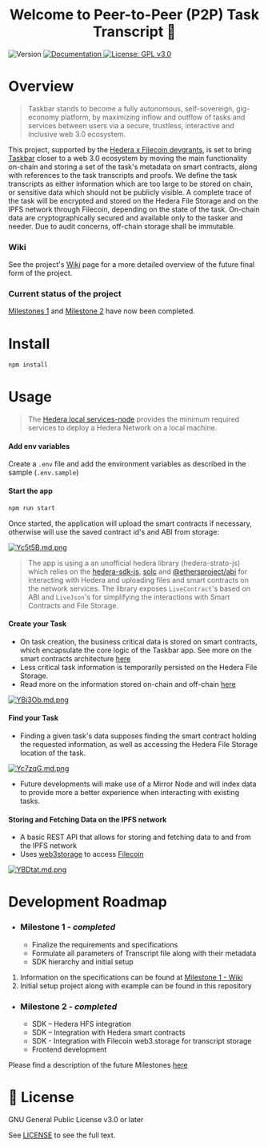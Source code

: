 <h1 align="center">Welcome to Peer-to-Peer (P2P) Task Transcript 👋</h1>
<p>
  <img alt="Version" src="https://img.shields.io/badge/version-0.1.0-blue.svg?cacheSeconds=2592000" />
  <a href="https://wiki.3vs.ro/grants/hedera-filecoin/specs-1" target="_blank">
    <img alt="Documentation" src="https://img.shields.io/badge/documentation-yes-brightgreen.svg" />
  </a>
  <a href="https://github.com/taskbar-team/hedera-filecoin-devgrant/blob/main/LICENSE" target="_blank">
    <img alt="License: GPL v3.0" src="https://img.shields.io/badge/license-GPL%20v3.0-brightgreen.svg" />
  </a>
</p>

# Overview

  >Taskbar stands to become a fully autonomous, self-sovereign, gig-economy platform, by maximizing inflow and outflow of tasks and services between users via a secure, trustless, interactive and inclusive web 3.0 ecosystem.
  
This project, supported by the [Hedera x Filecoin devgrants](https://github.com/filecoin-project/devgrants/pull/319/files), is set to bring [Taskbar](https://mytaskbar.io/) closer to a web 3.0 ecosystem by moving the main functionality on-chain and storing a set of the task's metadata on smart contracts, along with references to the task transcripts and proofs. 
We define the task transcripts as either information which are too large to be stored on chain, or sensitive data which should not be publicly visible. A complete trace of the task will be encrypted and stored on the Hedera File Storage and on the IPFS network through Filecoin, depending on the state of the task. On-chain data are cryptographically secured and available only to the tasker and needer. Due to audit concerns, off-chain storage shall be immutable.

### Wiki

See the project's [Wiki](https://wiki.3vs.ro/grants/hedera-filecoin/specs-1) page for a more detailed overview of the future final form of the project. 

### Current status of the project
[Milestones 1](https://github.com/filecoin-project/devgrants/pull/319/files#diff-59f3ec70bb70081eea275ef994aa071ed15321920db5e55fbb2e6d99c6849065R32) and [Milestone 2](https://github.com/filecoin-project/devgrants/pull/319/files#diff-59f3ec70bb70081eea275ef994aa071ed15321920db5e55fbb2e6d99c6849065R38) have now been completed.

# Install

```sh
npm install
```

# Usage

> The [Hedera local services-node](https://github.com/three-Vs/dockerized-hedera-services) provides the minimum required services to deploy a Hedera Network on a local machine.

#### Add env variables

Create a `.env` file and add the environment variables as described in the sample (`.env.sample`)

#### Start the app

```sh
npm run start
```

Once started, the application will upload the smart contracts if necessary, otherwise will use the saved contract id's and ABI from storage:

[![Yc5t5B.md.png](https://iili.io/Yc5t5B.md.png)](https://freeimage.host/i/Yc5t5B)

> The app is using a an unofficial hedera library (hedera-strato-js) which relies on the [hedera-sdk-js](https://github.com/hashgraph/hedera-sdk-js), [solc](https://github.com/ethereum/solc-js) and [@ethersproject/abi](https://github.com/ethers-io/ethers.js) for interacting with Hedera and uploading files and smart contracts on the network services. The library exposes `LiveContract`'s based on ABI and `LiveJson`'s for simplifying the interactions with Smart Contracts and File Storage.

 #### Create your Task
 - On task creation, the business critical data is stored on smart contracts, which encapsulate the core logic of the Taskbar app. See more on the smart contracts architecture [here](https://wiki.3vs.ro/grants/hedera-filecoin/specs-1#dtaskbar-architecture)
 - Less critical task information is temporarily persisted on the Hedera File Storage.
 - Read more on the information stored on-chain and off-chain [here](https://wiki.3vs.ro/grants/hedera-filecoin/specs-1#on-chain-storage)
 
[![YBj3Ob.md.png](https://iili.io/YBj3Ob.md.png)](https://freeimage.host/i/YBj3Ob)

 #### Find your Task
 - Finding a given task's data supposes finding the smart contract holding the requested information, as well as accessing the Hedera File Storage location of the task.

[![Yc7zqG.md.png](https://iili.io/Yc7zqG.md.png)](https://freeimage.host/i/Yc7zqG)

- Future developments will make use of a Mirror Node and will index data to provide more a better experience when interacting with existing tasks.

 #### Storing and Fetching Data on the IPFS network 
 - A basic REST API that allows for storing and fetching data to and from the IPFS network
 - Uses [web3storage](https://web3.storage/) to access [Filecoin](https://filecoin.io/)

[![YBDtat.md.png](https://iili.io/YBDtat.md.png)](https://freeimage.host/i/YBDtat)

# Development Roadmap

- ### Milestone 1 - <em>completed</em>
  - Finalize the requirements and specifications
  - Formulate all parameters of Transcript file along with their metadata
  - SDK hierarchy and initial setup

1. Information on the specifications can be found at [Milestone 1 - Wiki](https://wiki.3vs.ro/grants/hedera-filecoin/specs-1)
2. Initial setup project along with example can be found in this repository

- ### Milestone 2 - <em>completed</em>
  - SDK – Hedera HFS integration
  - SDK – Integration with Hedera smart contracts
  - SDK - Integration with Filecoin web3.storage for transcript storage
  - Frontend development

Please find a description of the future Milestones [here](https://github.com/filecoin-project/devgrants/pull/319/files#diff-59f3ec70bb70081eea275ef994aa071ed15321920db5e55fbb2e6d99c6849065R45)
<br/>


# 📝 License

GNU General Public License v3.0 or later

See [LICENSE](https://github.com/taskbar-team/hedera-filecoin-devgrant/blob/main/LICENSE) to see the full text.
